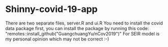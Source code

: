 # Shinny-covid-19-app
There are two separate files, server.R and ui.R
You need to install the covid data package first, you can install the package by running this code: "remotes::install_github("GuangchuangYu/nCov2019")"
For SEIR model is my personal opinion which may not be correct :-)

